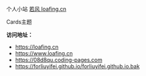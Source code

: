 个人小站 [若风 loafing.cn ](https://loafing.cn) 

Cards主题

**访问地址：**  
- https://loafing.cn
- https://www.loafing.cn
- https://08d8qu.coding-pages.com
- https://forliuyifei.github.io/forliuyifei.github.io.bak
